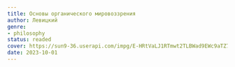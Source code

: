 ```yaml
---
title: Основы органического мировоззрения
author: Левицкий
genre:
- philosophy
status: readed
cover: https://sun9-36.userapi.com/impg/E-HRtVaLJ1RTmwt2TLBWad9EWc9aTZ7EKn2peA/G6uZtii-wCE.jpg?size=320x473&quality=96&sign=c69c6acabc31f6a3f57decb6307230a7&c_uniq_tag=jyOE2PE8DhralAF5YpP2smNERs8838Lq5IxV3DYgVJw&type=album
date: 2023-10-01
---
```


